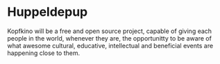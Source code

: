 # Huppeldepup
Kopfkino will be a free and open source project, capable of giving each people in the world, whenever they are, the opportunitty to be aware of what awesome cultural, educative, intellectual and beneficial events are happening close to them.
